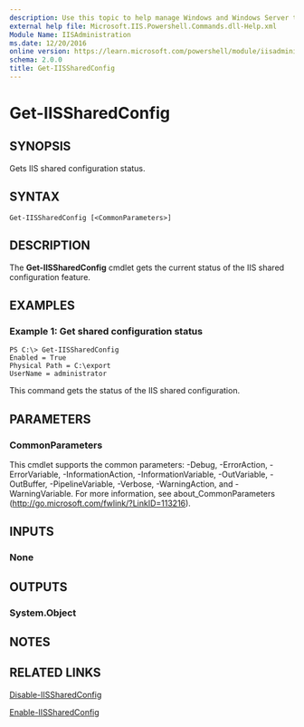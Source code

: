 ```yaml
---
description: Use this topic to help manage Windows and Windows Server technologies with Windows PowerShell.
external help file: Microsoft.IIS.Powershell.Commands.dll-Help.xml
Module Name: IISAdministration
ms.date: 12/20/2016
online version: https://learn.microsoft.com/powershell/module/iisadministration/get-iissharedconfig?view=windowsserver2025-ps&wt.mc_id=ps-gethelp
schema: 2.0.0
title: Get-IISSharedConfig
---
```


# Get-IISSharedConfig

## SYNOPSIS
Gets IIS shared configuration status.

## SYNTAX

```
Get-IISSharedConfig [<CommonParameters>]
```

## DESCRIPTION
The **Get-IISSharedConfig** cmdlet gets the current status of the IIS shared configuration feature.

## EXAMPLES

### Example 1: Get shared configuration status
```
PS C:\> Get-IISSharedConfig
Enabled = True
Physical Path = C:\export
UserName = administrator
```

This command gets the status of the IIS shared configuration.

## PARAMETERS

### CommonParameters
This cmdlet supports the common parameters: -Debug, -ErrorAction, -ErrorVariable, -InformationAction, -InformationVariable, -OutVariable, -OutBuffer, -PipelineVariable, -Verbose, -WarningAction, and -WarningVariable. For more information, see about_CommonParameters (http://go.microsoft.com/fwlink/?LinkID=113216).

## INPUTS

### None

## OUTPUTS

### System.Object

## NOTES

## RELATED LINKS

[Disable-IISSharedConfig](./Disable-IISSharedConfig.md)

[Enable-IISSharedConfig](./Enable-IISSharedConfig.md)

